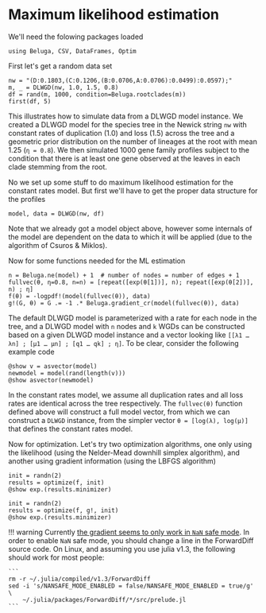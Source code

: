 
# Maximum likelihood estimation

We'll need the folowing packages loaded

```@example mle
using Beluga, CSV, DataFrames, Optim
```

First let's get a random data set

```@example mle
nw = "(D:0.1803,(C:0.1206,(B:0.0706,A:0.0706):0.0499):0.0597);"
m, _ = DLWGD(nw, 1.0, 1.5, 0.8)
df = rand(m, 1000, condition=Beluga.rootclades(m))
first(df, 5)
```

This illustrates how to simulate data from a DLWGD model instance. We created a
DLWGD model for the species tree in the Newick string `nw` with constant rates
of duplication (1.0) and loss (1.5) across the tree and a geometric prior distribution
on the number of lineages at the root with mean 1.25 (`η = 0.8`). We then simulated
1000 gene family profiles subject to the condition that there is at least one gene
observed at the leaves in each clade stemming from the root.

No we set up some stuff to do maximum likelihood estimation for the constant rates
model. But first we'll have to get the proper data structure for the profiles

```@example mle
model, data = DLWGD(nw, df)
```

Note that we already got a model object above, however some internals of the model
are dependent on the data to which it will be applied (due to the algorithm of
Csuros & Miklos).

Now for some functions needed for the ML estimation

```@example mle
n = Beluga.ne(model) + 1  # number of nodes = number of edges + 1
fullvec(θ, η=0.8, n=n) = [repeat([exp(θ[1])], n); repeat([exp(θ[2])], n) ; η]
f(θ) = -logpdf!(model(fullvec(θ)), data)
g!(G, θ) = G .= -1 .* Beluga.gradient_cr(model(fullvec(θ)), data)
```

The default DLWGD model is parameterized with a rate for each node in the tree,
and a DLWGD model with `n` nodes and `k` WGDs can be constructed based on a
given DLWGD model instance and a vector looking like
`[[λ1 … λn] ; [μ1 … μn] ; [q1 … qk] ; η]`. To be clear, consider the following
example code

```@example mle
@show v = asvector(model)
newmodel = model(rand(length(v)))
@show asvector(newmodel)
```
In the constant rates model, we assume all duplication rates and all loss
rates are identical across the tree respectively. The `fullvec(θ)` function
defined above will construct a full model vector, from which we can construct
a `DLWGD` instance, from the simpler vector `θ = [log(λ), log(μ)]` that defines
the constant rates model.

Now for optimization. Let's try two optimization algorithms, one only using the
likelihood (using the Nelder-Mead downhill simplex algorithm), and another using
gradient information (using the LBFGS algorithm)

```@example mle
init = randn(2)
results = optimize(f, init)
@show exp.(results.minimizer)
```

```@example mle
init = randn(2)
results = optimize(f, g!, init)
@show exp.(results.minimizer)
```

!!! warning
    Currently [the gradient seems to only work in `NaN` safe mode](http://www.juliadiff.org/ForwardDiff.jl/stable/user/advanced/#Fixing-NaN/Inf-Issues-1).
    In order to enable `NaN` safe mode, you should change a line in the ForwardDiff
    source code. On Linux, and assuming you use julia v1.3, the following should
    work for most people:

    ```
    rm -r ~/.julia/compiled/v1.3/ForwardDiff
    sed -i 's/NANSAFE_MODE_ENABLED = false/NANSAFE_MODE_ENABLED = true/g' \
        ~/.julia/packages/ForwardDiff/*/src/prelude.jl
    ```
